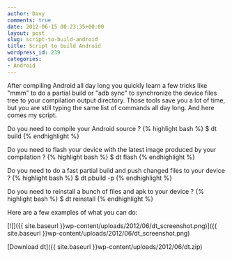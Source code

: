 ```yaml
---
author: Davy
comments: true
date: 2012-06-15 00:23:35+00:00
layout: post
slug: script-to-build-android
title: Script to build Android
wordpress_id: 239
categories:
- Android
---
```


After compiling Android all day long you quickly learn a few tricks like "mmm" to do a partial build or "adb sync" to synchronize the device files tree to your compilation output directory. Those tools save you a lot of time, but you are still typing the same list of commands all day long. And here comes my script.

Do you need to compile your Android source ?
{% highlight bash %}
$ dt build
{% endhighlight %}

Do you need to flash your device with the latest image produced by your compilation ?
{% highlight bash %} 
$ dt flash
{% endhighlight %}

Do you need to do a fast partial build and push changed files to your device ?
{% highlight bash %} 
$ dt pbuild -p
{% endhighlight %}

Do you need to reinstall a bunch of files and apk to your device ?
{% highlight bash %}
$ dt reinstall
{% endhighlight %}

Here are a few examples of what you can do:

[![]({{ site.baseurl }}wp-content/uploads/2012/06/dt_screenshot.png)]({{ site.baseurl }}wp-content/uploads/2012/06/dt_screenshot.png)

[Download dt]({{ site.baseurl }}wp-content/uploads/2012/06/dt.zip)
